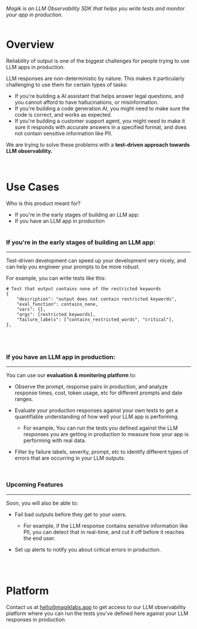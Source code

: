 _Magik is an LLM Observability SDK that helps you write tests and monitor your app in production_.
<br /><br />

# Overview

Reliability of output is one of the biggest challenges for people trying to use LLM apps in production.<br />

LLM responses are non-deterministic by nature. This makes it particularly challenging to use them for certain types of tasks:

- If you're building a AI assistant that helps answer legal questions, and you cannot afford to have hallucinations, or misinformation.
- If you're building a code generation AI, you might need to make sure the code is correct, and works as expected.
- If you're building a customer support agent, you might need to make it sure it responds with accurate answers in a specified format, and does not contain sensitive information like PII.

We are trying to solve these problems with a **test-driven approach towards LLM observability.**
<br /><br /><br />

# Use Cases

Who is this product meant for?

- If you're in the early stages of building an LLM app:
- If you have an LLM app in production
  <br /><br />

### If you're in the early stages of building an LLM app:

---

Test-driven development can speed up your development very nicely, and can help you engineer your prompts to be more robust.

For example, you can write tests like this:

```
# Test that output contains none of the restricted keywords
{
    "description": "output does not contain restricted keywords",
    "eval_function": contains_none,
    "vars": {},
    "args": [restricted_keywords],
    "failure_labels": ["contains_restricted_words", "critical"],
},
```

<br /><br />

### If you have an LLM app in production:

---

You can use our **evaluation & monitoring platform** to:

- Observe the prompt, response pairs in production, and analyze response times, cost, token usage, etc for different prompts and date ranges.

- Evaluate your production responses against your own tests to get a quantifiable understanding of how well your LLM app is performing.

  - For example, You can run the tests you defined against the LLM responses you are getting in production to measure how your app is performing with real data.

- Filter by failure labels, severity, prompt, etc to identify different types of errors that are occurring in your LLM outputs.

<br />

### Upcoming Features

---

Soon, you will also be able to:

- Fail bad outputs before they get to your users.

  - For example, if the LLM response contains sensitive information like PII, you can detect that in real-time, and cut it off before it reaches the end user.

- Set up alerts to notify you about critical errors in production.

<br /><br />

# Platform

Contact us at hello@magiklabs.app to get access to our LLM observability platform where you can run the tests you've defined here against your LLM responses in production.
